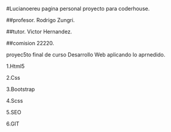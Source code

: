 #Lucianoereu
pagina personal proyecto para coderhouse.

##profesor.
Rodrigo Zungri.

##tutor.
Victor Hernandez.

##comision 22220.

proyec5to final de curso Desarrollo Web aplicando lo aprnedido.

1.Html5

2.Css

3.Bootstrap

4.Scss

5.SEO

6.GIT

